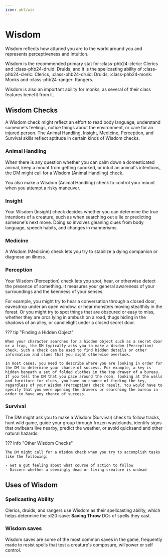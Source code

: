 ```yaml
---
icon: abl/wis
---
```


# Wisdom

Wisdom reflects how attuned you are to the world around you and represents perceptiveness and intuition.

Wisdom is the recommended primary stat for :class-phb24-cleric: Clerics and :class-phb24-druid: Druids, and it is the spellcasting ability of :class-phb24-cleric: Clerics, :class-phb24-druid: Druids, :class-phb24-monk: Monks and :class-phb24-ranger: Rangers.

Wisdom is also an important ability for monks, as several of their class features benefit from it.

## Wisdom Checks

A Wisdom check might reflect an effort to read body language, understand someone's feelings, notice things about the environment, or care for an injured person. The Animal Handling, Insight, Medicine, Perception, and Survival skills reflect aptitude in certain kinds of Wisdom checks.

### Animal Handling

When there is any question whether you can calm down a domesticated animal, keep a mount from getting spooked, or intuit an animal's intentions, the DM might call for a Wisdom (Animal Handling) check. 

You also make a Wisdom (Animal Handling) check to control your mount when you attempt a risky maneuver.

### Insight

Your Wisdom (Insight) check decides whether you can determine the true intentions of a creature, such as when searching out a lie or predicting someone's next move. Doing so involves gleaning clues from body language, speech habits, and changes in mannerisms.

### Medicine

A Wisdom (Medicine) check lets you try to stabilize a dying companion or diagnose an illness.

### Perception

Your Wisdom (Perception) check lets you spot, hear, or otherwise detect the presence of something. It measures your general awareness of your surroundings and the keenness of your senses.

For example, you might try to hear a conversation through a closed door, eavesdrop under an open window, or hear monsters moving stealthily in the forest. Or you might try to spot things that are obscured or easy to miss, whether they are orcs lying in ambush on a road, thugs hiding in the shadows of an alley, or candlelight under a closed secret door.

??? tip "Finding a Hidden Object"

    When your character searches for a hidden object such as a secret door or a trap, the DM typically asks you to make a Wisdom (Perception) check. Such a check can be used to find hidden details or other information and clues that you might otherwise overlook.

    In most cases, you need to describe where you are looking in order for the DM to determine your chance of success. For example, a key is hidden beneath a set of folded clothes in the top drawer of a bureau. If you tell the DM that you pace around the room, looking at the walls and furniture for clues, you have no chance of finding the key, regardless of your Wisdom (Perception) check result. You would have to specify that you were opening the drawers or searching the bureau in order to have any chance of success.

### Survival

The DM might ask you to make a Wisdom (Survival) check to follow tracks, hunt wild game, guide your group through frozen wastelands, identify signs that owlbears live nearby, predict the weather, or avoid quicksand and other natural hazards.

??? info "Other Wisdom Checks"
    
    The DM might call for a Wisdom check when you try to accomplish tasks like the following:

    - Get a gut feeling about what course of action to follow
    - Discern whether a seemingly dead or living creature is undead

## Uses of Wisdom

### Spellcasting Ability

Clerics, druids, and rangers use Wisdom as their spellcasting ability, which helps determine the :d20-save: **Saving Throw** DCs of spells they cast.

### Wisdom saves

Wisdom saves are some of the most common saves in the game, frequently made to resist spells that test a creature's composure, willpower or self control.